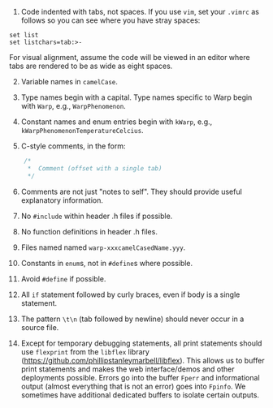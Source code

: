 1.	Code indented with tabs, not spaces. If you use `vim`, set your `.vimrc` as follows so you can see where you have stray spaces:
````
set list
set listchars=tab:>-
````
For visual alignment, assume the code will be viewed in an editor where tabs are rendered to be as wide as eight spaces.

2.	Variable names in `camelCase`.

3.	Type names begin with a capital. Type names specific to Warp begin with `Warp`, e.g., `WarpPhenomenon`.

4.	Constant names and enum entries begin with `kWarp`, e.g., `kWarpPhenomenonTemperatureCelcius`. 

5.	C-style comments, in the form:
````c
	/*
	 *	Comment (offset with a single tab)
	 */
````

6.	Comments are not just "notes to self". They should provide useful explanatory information.

7.	No `#include` within header .h files if possible.

8.	No function definitions in header .h files.

9.	Files named named `warp-xxxcamelCasedName.yyy`.

10.	Constants in `enum`s, not in `#define`s where possible.

11.	Avoid `#define` if possible.

12.	All `if` statement followed by curly braces, even if body is a single statement.

13.	The pattern `\t\n` (tab followed by newline) should never occur in a source file.

14.	Except for temporary debugging statements, all print statements should use `flexprint` from the `libflex` library (https://github.com/phillipstanleymarbell/libflex). This allows us to buffer print statements and makes the web interface/demos and other deployments possible. Errors go into the buffer `Fperr` and informational output (almost everything that is not an error) goes into `Fpinfo`. We sometimes have additional dedicated buffers to isolate certain outputs.
